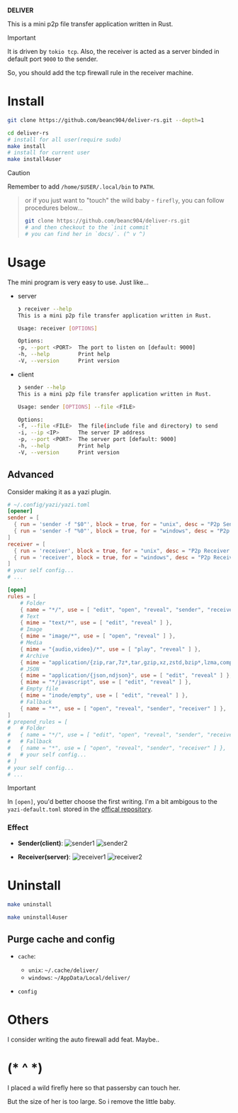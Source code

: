 **DELIVER**

This is a mini p2p file transfer application written in Rust.

> [!Important]
>
> It is driven by `tokio tcp`. Also, the receiver is acted as a server binded in default port `9000` to the sender.
>
> So, you should add the tcp firewall rule in the receiver machine.

# Install

```bash
git clone https://github.com/beanc904/deliver-rs.git --depth=1

cd deliver-rs
# install for all user(require sudo)
make install
# install for current user
make install4user
```

> [!CAUTION]
>
> Remember to add `/home/$USER/.local/bin` to `PATH`.

> or if you just want to "touch" the wild baby - `firefly`, you can follow procedures below...
>
> ```bash
> git clone https://github.com/beanc904/deliver-rs.git
> # and then checkout to the `init commit`
> # you can find her in `docs/`. (^ v ^)
> ```

# Usage

The mini program is very easy to use. Just like...

- server
    ```bash
    ❯ receiver --help
    This is a mini p2p file transfer application written in Rust.

    Usage: receiver [OPTIONS]

    Options:
    -p, --port <PORT>  The port to listen on [default: 9000]
    -h, --help         Print help
    -V, --version      Print version
    ```

- client
    ```bash
    ❯ sender --help
    This is a mini p2p file transfer application written in Rust.

    Usage: sender [OPTIONS] --file <FILE>

    Options:
    -f, --file <FILE>  The file(include file and directory) to send
    -i, --ip <IP>      The server IP address
    -p, --port <PORT>  The server port [default: 9000]
    -h, --help         Print help
    -V, --version      Print version
    ```

## Advanced

Consider making it as a yazi plugin.

```toml
# ~/.config/yazi/yazi.toml
[opener]
sender = [
  { run = 'sender -f "$0"', block = true, for = "unix", desc = "P2p Sender..." },
  { run = 'sender -f "%0"', block = true, for = "windows", desc = "P2p Sender..." },
]
receiver = [
  { run = 'receiver', block = true, for = "unix", desc = "P2p Receiver..." },
  { run = 'receiver', block = true, for = "windows", desc = "P2p Receiver..." },
]
# your self config...
# ...

[open]
rules = [
	# Folder
	{ name = "*/", use = [ "edit", "open", "reveal", "sender", "receiver" ] },
	# Text
	{ mime = "text/*", use = [ "edit", "reveal" ] },
	# Image
	{ mime = "image/*", use = [ "open", "reveal" ] },
	# Media
	{ mime = "{audio,video}/*", use = [ "play", "reveal" ] },
	# Archive
	{ mime = "application/{zip,rar,7z*,tar,gzip,xz,zstd,bzip*,lzma,compress,archive,cpio,arj,xar,ms-cab*}", use = [ "extract", "reveal" ] },
	# JSON
	{ mime = "application/{json,ndjson}", use = [ "edit", "reveal" ] },
	{ mime = "*/javascript", use = [ "edit", "reveal" ] },
	# Empty file
	{ mime = "inode/empty", use = [ "edit", "reveal" ] },
	# Fallback
	{ name = "*", use = [ "open", "reveal", "sender", "receiver" ] },
]
# prepend_rules = [
#   # Folder
#   { name = "*/", use = [ "edit", "open", "reveal", "sender", "receiver" ] },
#   # Fallback
#   { name = "*", use = [ "open", "reveal", "sender", "receiver" ] },
#   # your self config...
# ]
# your self config...
# ...
```

> [!Important]
> In `[open]`, you'd better choose the first writing.
> I'm a bit ambigous to the `yazi-default.toml` stored in the [offical repository](https://github.com/sxyazi/yazi/blob/main/yazi-config/preset/yazi-default.toml).

### Effect

- **Sender(client)**:
  ![sender1](/docs/sender1.png)
  ![sender2](/docs/sender2.png)

- **Receiver(server)**:
  ![receiver1](/docs/receiver1.png)
  ![receiver2](/docs/receiver2.png)

# Uninstall

```bash
make uninstall

make uninstall4user
```

## Purge cache and config

- `cache`: 
  - `unix`: `~/.cache/deliver/`
  - `windows`: `~/AppData/Local/deliver/`

- `config`

# Others

I consider writing the auto firewall add feat. Maybe..

# (* ^ *)

I placed a wild firefly here so that passersby can touch her.

But the size of her is too large. So i remove the little baby.